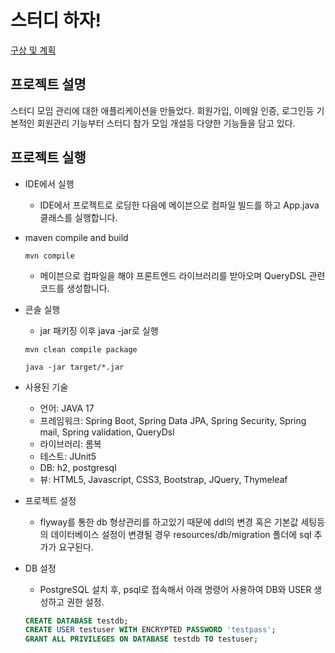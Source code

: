 # 스터디 하자!

[구상 및 계획](./record.md)

## 프로젝트 설명
스터디 모임 관리에 대한 애플리케이션을 만들었다. 회원가입, 이메일 인증, 로그인등 기본적인 회원관리 기능부터
스터디 참가 모임 개설등 다양한 기능들을 담고 있다.

## 프로젝트 실행
- IDE에서 실행
    * IDE에서 프로젝트로 로딩한 다음에 메이븐으로 컴파일 빌드를 하고 App.java 클래스를 실행합니다.
- maven compile and build

    ```shell
    mvn compile
    ```

    * 메이븐으로 컴파일을 해야 프론트엔드 라이브러리를 받아오며 QueryDSL 관련 코드를 생성합니다.
- 콘솔 실행
    * jar 패키징 이후 java -jar로 실행

    ```shell
    mvn clean compile package
    ```
  
    ```shell
    java -jar target/*.jar
    ```
- 사용된 기술
    * 언어: JAVA 17
    * 프레임워크: Spring Boot, Spring Data JPA, Spring Security, Spring mail, Spring validation, QueryDsl
    * 라이브러리: 롬복
    * 테스트: JUnit5
    * DB: h2, postgresql
    * 뷰: HTML5, Javascript, CSS3, Bootstrap, JQuery, Thymeleaf
- 프로젝트 설정
    * flyway를 통한 db 형상관리를 하고있기 때문에 ddl의 변경 혹은 기본값 세팅등의 데이터베이스 설정이 변경될 경우 resources/db/migration 폴더에 sql 추가가 요구된다.
- DB 설정
  * PostgreSQL 설치 후, psql로 접속해서 아래 명령어 사용하여 DB와 USER 생성하고 권한 설정.

  ```sql
  CREATE DATABASE testdb;
  CREATE USER testuser WITH ENCRYPTED PASSWORD 'testpass';
  GRANT ALL PRIVILEGES ON DATABASE testdb TO testuser;
  ```